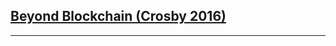 [Beyond Blockchain (Crosby 2016)](http://scet.berkeley.edu/wp-content/uploads/AIR-2016-Blockchain.pdf)
-------------------------------------------------------------------------------
-------------------------------------------------------------------------------